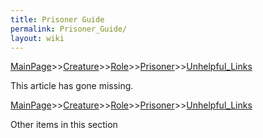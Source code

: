 ```yaml
---
title: Prisoner Guide
permalink: Prisoner_Guide/
layout: wiki
---
```


[MainPage](/keeperrl_wiki/ "wikilink")>>[Creature](/keeperrl_wiki/Creature "wikilink")>>[Role](/keeperrl_wiki/Role "wikilink")>>[Prisoner](/keeperrl_wiki/Prisoner "wikilink")>>[Unhelpful_Links](/keeperrl_wiki/Unhelpful_Links "wikilink")

This article has gone missing.

[MainPage](/keeperrl_wiki/ "wikilink")>>[Creature](/keeperrl_wiki/Creature "wikilink")>>[Role](/keeperrl_wiki/Role "wikilink")>>[Prisoner](/keeperrl_wiki/Prisoner "wikilink")>>[Unhelpful_Links](/keeperrl_wiki/Unhelpful_Links "wikilink")

Other items in this section
